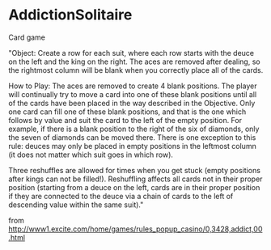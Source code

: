 # AddictionSolitaire
Card game

"Object:
Create a row for each suit, where each row starts with the deuce on the left and the king on the right. The aces are removed after dealing, so
the rightmost column will be blank when you correctly place all of the cards.

How to Play:
The aces are removed to create 4 blank positions. The player will continually try to move a card into one of these blank positions until all of
the cards have been placed in the way described in the Objective. Only one card can fill one of these blank positions, and that is the one which
follows by value and suit the card to the left of the empty position.
For example, if there is a blank position to the right of the six of diamonds, only the seven of diamonds can be moved there. There is one
exception to this rule: deuces may only be placed in empty positions in the leftmost column (it does not matter which suit goes in which row).

Three reshuffles are allowed for times when you get stuck (empty positions after kings can not be filled!). Reshuffling affects all cards not in
their proper position (starting from a deuce on the left, cards are in their proper position if they are connected to the deuce via a chain of
cards to the left of descending value within the same suit)."

from http://www1.excite.com/home/games/rules_popup_casino/0,3428,addict,00.html
